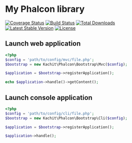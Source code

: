 My Phalcon library
===========
[![Coverage Status](https://coveralls.io/repos/Kachit/phalcon-lib/badge.svg)](https://coveralls.io/r/Kachit/phalcon-lib)
[![Build Status](https://travis-ci.org/Kachit/phalcon-lib.svg?branch=master)](https://travis-ci.org/Kachit/phalcon-lib)
[![Total Downloads](https://poser.pugx.org/kachit/phalcon-lib/downloads.svg)](https://packagist.org/packages/kachit/phalcon-lib)
[![Latest Stable Version](https://poser.pugx.org/kachit/phalcon-lib/v/stable.svg)](https://packagist.org/packages/kachit/phalcon-lib)
[![License](https://poser.pugx.org/leaphly/cart-bundle/license.svg)](https://packagist.org/packages/leaphly/cart-bundle)

Launch web application
------------------------

```php
<?php
$config = 'path/to/config/mvc/file.php';
$bootstrap = new Kachit\Phalcon\Bootstrap\Mvc($config);

$application = $bootstrap->registerApplication();

echo $application->handle()->getContent();
```

Launch console application
------------------------

```php
<?php
$config = 'path/to/config/cli/file.php';
$bootstrap = new Kachit\Phalcon\Bootstrap\Cli($config);

$application = $bootstrap->registerApplication();

$application->handle();
```
